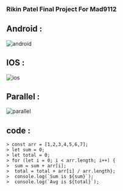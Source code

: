 ### Rikin Patel Final Project For Mad9112

## Android :
![android](./step-2-android-ss/Screenshot%202023-12-12%20at%201.40.37 PM.png)

## IOS :
![ios](./step-3-ios-ss/Screenshot%202023-12-12%20at%201.54.06 PM.png)

## Parallel :
![parallel](./step-4-parallels-ss/Screenshot%202023-12-12%20at%201.31.43 PM.png)


## code :
````
> const arr = [1,2,3,4,5,6,7]; 
> let sum = 0;
> let total = 0;
> for (let i = 0; i < arr.length; i++) {
>  sum = sum + arr[i];
>  total = total + arr[i] / arr.length};
>  console.log(`Sum is ${sum}`);
>  console.log(`Avg is ${total}`);

````